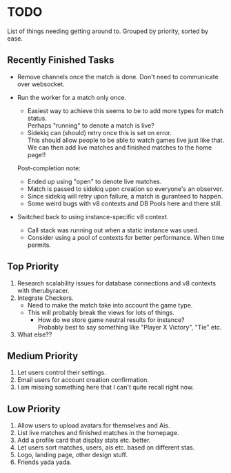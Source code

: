 # TODO
List of things needing getting around to. Grouped by priority, sorted by ease.

Recently Finished Tasks
-----------------------
* Remove channels once the match is done. Don't need to communicate over websocket.
* Run the worker for a match only once.
    - Easiest way to achieve this seems to be to add more types for match status.  
      Perhaps "running" to denote a match is live?
    - Sidekiq can (should) retry once this is set on error.  
      This should allow people to be able to watch games live just like that.  
      We can then add live matches and finished matches to the home page!!

  Post-completion note:
    - Ended up using "open" to denote live matches.
    - Match is passed to sidekiq upon creation so everyone's an observer.
    - Since sidekiq will retry upon failure, a match is guranteed to happen.
    - Some weird bugs with v8 contexts and DB Pools here and there still.
* Switched back to using instance-specific v8 context.
    - Call stack was running out when a static instance was used.
    - Consider using a pool of contexts for better performance. When time permits.


Top Priority
------------

1. Research scalability issues for database connections and v8 contexts with therubyracer.
2. Integrate Checkers.
    * Need to make the match take into account the game type.
    * This will probably break the views for lots of things.
        - How do we store game neutral results for instance?  
          Probably best to say something like "Player X Victory", "Tie" etc.
3. What else??

Medium Priority
---------------

1. Let users control their settings.
2. Email users for account creation confirmation.
3. I am missing something here that I can't quite recall right now.

Low Priority
---------------

1. Allow users to upload avatars for themselves and Ais.
2. List live matches and finished matches in the homepage.
3. Add a profile card that display stats etc. better.
4. Let users sort matches, users, ais etc. based on different stas.
5. Logo, landing page, other design stuff.
6. Friends yada yada.
